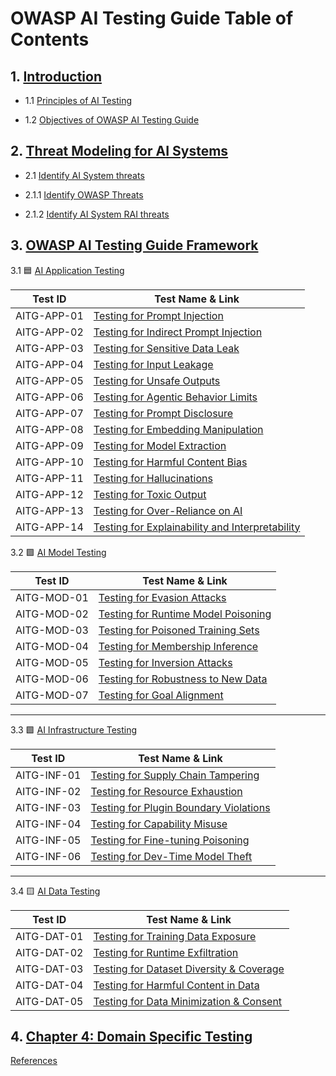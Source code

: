 

# OWASP AI Testing Guide Table of Contents

## 1. [Introduction](content/1.0_Introduction.md)

- 1.1 [Principles of AI Testing](content/1.1_Principles_of_AI_Testing.md)

- 1.2 [Objectives of OWASP AI Testing Guide](content/1.2_Objectives_of_AI_Testing_Guide.md)

## 2. [Threat Modeling for AI Systems](content/2.0_Threat_Modeling_for_AI_Systems.md)

- 2.1 [Identify AI System threats](content/2.1_Identify_AI_Threats.md)

- 2.1.1 [Identify OWASP Threats](content/2.1.1_Architectural_Mapping_of_OWASP_Threats.md)

- 2.1.2 [Identify AI System RAI threats](content/2.1.2_Identify_RAI_threats.md)

## 3. [OWASP AI Testing Guide Framework](content/3.0_OWASP_AI_Testing_Guide_Framework.md)

3.1 🟦 [AI Application Testing](content/tests/AI_APPLICATION_TESTING.md)

| Test ID       | Test Name & Link |
|---------------|------------------|
| AITG-APP-01   | [Testing for Prompt Injection](content/tests/AITG-APP-01_Testing_for_Prompt_Injection.md) |
| AITG-APP-02   | [Testing for Indirect Prompt Injection](content/tests/AITG-APP-02_Testing_for_Indirect_Prompt_Injection.md) |
| AITG-APP-03   | [Testing for Sensitive Data Leak](content/tests/AITG-APP-03_Testing_for_Sensitive_Data_Leak.md) |
| AITG-APP-04   | [Testing for Input Leakage](content/tests/AITG-APP-04_Testing_for_Input_Leakage.md) |
| AITG-APP-05   | [Testing for Unsafe Outputs](content/tests/AITG-APP-05_Testing_for_Unsafe_Outputs.md) |
| AITG-APP-06   | [Testing for Agentic Behavior Limits](content/tests/AITG-APP-06_Testing_for_Agentic_Behavior_Limits.md) |
| AITG-APP-07   | [Testing for Prompt Disclosure](content/tests/AITG-APP-07_Testing_for_Prompt_Disclosure.md) |
| AITG-APP-08   | [Testing for Embedding Manipulation](content/tests/AITG-APP-08_Testing_for_Embedding_Manipulation.md) |
| AITG-APP-09   | [Testing for Model Extraction](content/tests/AITG-APP-09_Testing_for_Model_Extraction.md) |
| AITG-APP-10   | [Testing for Harmful Content Bias](content/tests/AITG-APP-10_Testing_for_Harmful_Content_Bias.md) |
| AITG-APP-11   | [Testing for Hallucinations](content/tests/AITG-APP-11_Testing_for_Hallucinations.md) |
| AITG-APP-12   | [Testing for Toxic Output](content/tests/AITG-APP-12_Testing_for_Toxic_Output.md) |
| AITG-APP-13   | [Testing for Over-Reliance on AI](content/tests/AITG-APP-13_Testing_for_Over-Reliance_on_AI.md) |
| AITG-APP-14   | [Testing for Explainability and Interpretability](content/tests/AITG-APP-14_Testing_for_Explainability_and_Interpretability.md) |


3.2 🟪 [AI Model Testing](content/tests/AI_MODEL_TESTING.md)

| Test ID       | Test Name & Link |
|---------------|------------------|
| AITG-MOD-01   | [Testing for Evasion Attacks](content/tests/AITG-MOD-01_Testing_for_Evasion_Attacks.md) |
| AITG-MOD-02   | [Testing for Runtime Model Poisoning](content/tests/AITG-MOD-02_Testing_for_Runtime_Model_Poisoning.md) |
| AITG-MOD-03   | [Testing for Poisoned Training Sets](content/tests/AITG-MOD-03_Testing_for_Poisoned_Training_Sets.md) |
| AITG-MOD-04   | [Testing for Membership Inference](content/tests/AITG-MOD-04_Testing_for_Membership_Inference.md) |
| AITG-MOD-05   | [Testing for Inversion Attacks](content/tests/AITG-MOD-05_Testing_for_Inversion_Attacks.md) |
| AITG-MOD-06   | [Testing for Robustness to New Data](content/tests/AITG-MOD-06_Testing_for_Robustness_to_New_Data.md) |
| AITG-MOD-07   | [Testing for Goal Alignment](content/tests/AITG-MOD-07_Testing_for_Goal_Alignment.md) |

---

3.3 🟩 [AI Infrastructure Testing](content/tests/AI_INFRASTRUCTURE_TESTING.md)

| Test ID       | Test Name & Link |
|---------------|------------------|
| AITG-INF-01   | [Testing for Supply Chain Tampering](content/tests/AITG-INF-01_Testing_for_Supply_Chain_Tampering.md) |
| AITG-INF-02   | [Testing for Resource Exhaustion](content/tests/AITG-INF-02_Testing_for_Resource_Exhaustion.md) |
| AITG-INF-03   | [Testing for Plugin Boundary Violations](content/tests/AITG-INF-03_Testing_for_Plugin_Boundary_Violations.md) |
| AITG-INF-04   | [Testing for Capability Misuse](content/tests/AITG-INF-04_Testing_for_Capability_Misuse.md) |
| AITG-INF-05   | [Testing for Fine-tuning Poisoning](content/tests/AITG-INF-05_Testing_for_Fine-tuning_Poisoning.md) |
| AITG-INF-06   | [Testing for Dev-Time Model Theft](content/tests/AITG-INF-06_Testing_for_Dev-Time_Model_Theft.md) |

---

3.4 🟨 [AI Data Testing](content/tests/AI_DATA_TESTING.md)

| Test ID       | Test Name & Link |
|---------------|------------------|
| AITG-DAT-01   | [Testing for Training Data Exposure](content/tests/AITG-DAT-01_Testing_for_Training_Data_Exposure.md) |
| AITG-DAT-02   | [Testing for Runtime Exfiltration](content/tests/AITG-DAT-02_Testing_for_Runtime_Exfiltration.md) |
| AITG-DAT-03   | [Testing for Dataset Diversity & Coverage](content/tests/AITG-DAT-03_Testing_for_Dataset_Diversity_and_Coverage.md) |
| AITG-DAT-04   | [Testing for Harmful Content in Data](content/tests/AITG-DAT-04_Testing_for_Harmful_Content_in_Data.md) |
| AITG-DAT-05   | [Testing for Data Minimization & Consent](content/tests/AITG-DAT-05_Testing_for_Data_Minimization_and_Consent.md) |

## 4. [Chapter 4: Domain Specific Testing](content/Chapter_4:_Domain_Specific_Testing.md)

 [References](content/References.md)






